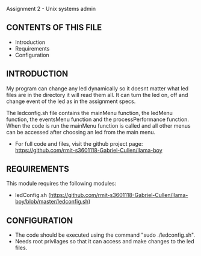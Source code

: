 Assignment 2 - Unix systems admin


CONTENTS OF THIS FILE
---------------------
   
 * Introduction
 * Requirements
 * Configuration




INTRODUCTION
------------

My program can change any led dynamically so it doesnt matter what led files are in the directory it will read them all.
It can turn the led on, off and change event of the led as in the assignment specs.

The ledconfig.sh file contains the mainMenu function, the ledMenu function, the eventsMenu function and the processPerformance function. 
When the code is run the mainMenu function is called and all other menus can be accessed after choosing an led from the main menu.


 * For full code and  files, visit the github project page:
   https://github.com/rmit-s3601118-Gabriel-Cullen/llama-boy




REQUIREMENTS
------------

This module requires the following modules:

 * ledConfig.sh (https://github.com/rmit-s3601118-Gabriel-Cullen/llama-boy/blob/master/ledconfig.sh)




CONFIGURATION
-------------

* The code should be executed using the command "sudo ./ledconfig.sh". 
* Needs root privilages so that it can access and make changes to the led files.